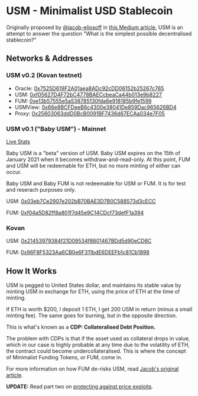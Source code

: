 # USM - Minimalist USD Stablecoin

Originally proposed by [@jacob-eliosoff](https://github.com/jacob-eliosoff) in [this Medium article](https://medium.com/@jacob.eliosoff/whats-the-simplest-possible-decentralized-stablecoin-4a25262cf5e8), USM is an attempt to answer the question "What is the simplest possible decentralised stablecoin?"

## Networks & Addresses

### USM v0.2 (Kovan testnet)

 - Oracle: [0x7525D619F2A01aea8ADc92cDD06152b25267c765](https://kovan.etherscan.io/address/0x7525D619F2A01aea8ADc92cDD06152b25267c765)
 - USM: [0xf05627D4F72bC4778BAECcbeaCa44b013e9b8227](https://kovan.etherscan.io/address/0xf05627D4F72bC4778BAECcbeaCa44b013e9b8227)
 - FUM: [0xe13b57555e5a538785130fda6e918185b9fe1599](https://kovan.etherscan.io/address/FUM=0xe13b57555e5a538785130fda6e918185b9fe1599)
 - USMView: [0x66e8BCFDeeB6c4300e38041De859Dac965626BD4](https://kovan.etherscan.io/address/0x66e8BCFDeeB6c4300e38041De859Dac965626BD4)
 - Proxy: [0x25603063ddD0BcB0091BF7436d67ECAa034e7F05](https://kovan.etherscan.io/address/0x25603063ddD0BcB0091BF7436d67ECAa034e7F05)

### USM v0.1 ("Baby USM") - Mainnet

[Live Stats](https://usmfum.github.io/USM-Stats/)

Baby USM is a "beta" version of USM. Baby USM expires on the 15th of January 2021 when it becomes withdraw-and-read-only. At this point, FUM and USM will be redeemable for ETH, but no more minting of either can occur.

Baby USM and Baby FUM is not redeemable for USM or FUM. It is for test and reserach purposes only.

USM: [0x03eb7Ce2907e202bB70BAE3D7B0C588573d3cECC](https://etherscan.io/address/0x03eb7Ce2907e202bB70BAE3D7B0C588573d3cECC)

FUM: [0xf04a5D82ff8a801f7d45e9C14CDcf73defF1a394](https://etherscan.io/address/0xf04a5D82ff8a801f7d45e9C14CDcf73defF1a394)

### Kovan

USM: [0x21453979384f21D09534f8801467BDd5d90eCD6C](https://kovan.etherscan.io/address/0x21453979384f21D09534f8801467BDd5d90eCD6C)

FUM: [0x96F8F5323Aa6CB0e6F311bdE6DEEFb1c81Cb1898](https://kovan.etherscan.io/address/0x96F8F5323Aa6CB0e6F311bdE6DEEFb1c81Cb1898)

## How It Works

USM is pegged to United States dollar, and maintains its stable value by minting USM in exchange for ETH, using the price of ETH at the time of minting.

If ETH is worth $200, I deposit 1 ETH, I get 200 USM in return (minus a small minting fee). The same goes for burning, but in the opposite direction.

This is what's known as a **CDP: Collateralised Debt Position.**

The problem with CDPs is that if the asset used as collateral drops in value, which in our case is highly probable at any time due to the volatility of ETH, the contract could become undercollateralised. This is where the concept of Minimalist Funding Tokens, or FUM, come in.

For more information on how FUM de-risks USM, read [Jacob's original article](https://medium.com/@jacob.eliosoff/whats-the-simplest-possible-decentralized-stablecoin-4a25262cf5e8).

**UPDATE:** Read part two on [protecting against price exploits](https://medium.com/@jacob.eliosoff/usm-minimalist-stablecoin-part-2-protecting-against-price-exploits-a16f55408216).
